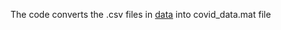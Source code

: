 The code converts the .csv files in [data](https://github.com/CSSEGISandData/COVID-19) into covid_data.mat file

